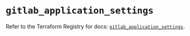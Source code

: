# `gitlab_application_settings`

Refer to the Terraform Registry for docs: [`gitlab_application_settings`](https://registry.terraform.io/providers/gitlabhq/gitlab/18.0.0/docs/resources/application_settings).
